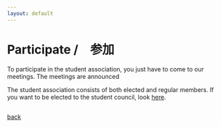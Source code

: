 ```yaml
---
layout: default
---
```


# Participate /　参加

To participate in the student association, you just have to come to our meetings. The meetings are announced 

The student association consists of both elected and regular members. If you want to be elected to the student council, look [here](becoming-a-candidate).


##

[back](./)
